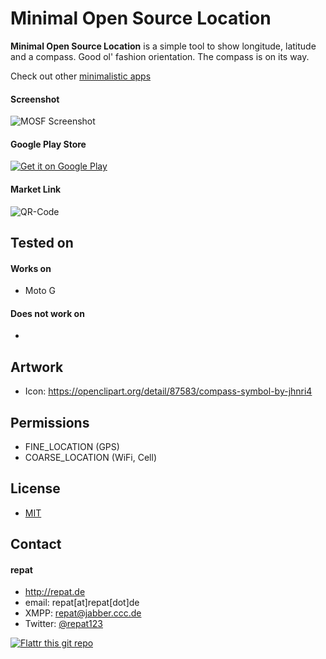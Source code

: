 Minimal Open Source Location
======
**Minimal Open Source Location** is a simple tool to show longitude, latitude and a compass. Good ol' fashion orientation. The compass is on its way.

Check out other [minimalistic apps](http://minimal-apps.de)

#### Screenshot
![MOSF Screenshot](http://repat.de/Bilder/mosloc-screenshot.png "MOSLOC Screenshot")

#### Google Play Store
[![Get it on Google Play](https://developer.android.com/images/brand/en_generic_rgb_wo_45.png)](https://play.google.com/store/apps/details?id=de.repat.mosloc)

#### Market Link
![QR-Code](http://repat.de/Bilder/qrcode-mosloc.png)

## Tested on
#### Works on
* Moto G

#### Does not work on
*

## Artwork
* Icon: https://openclipart.org/detail/87583/compass-symbol-by-jhnri4

## Permissions
* FINE_LOCATION (GPS)
* COARSE_LOCATION (WiFi, Cell)

## License 
* [MIT](http://opensource.org/licenses/MIT)

## Contact
#### repat
* http://repat.de
* email: repat[at]repat[dot]de
* XMPP: repat@jabber.ccc.de
* Twitter: [@repat123](https://twitter.com/repat123 "repat123 on twitter")

[![Flattr this git repo](http://api.flattr.com/button/flattr-badge-large.png)](https://flattr.com/submit/auto?user_id=repat&url=https://github.com/repat/mosloc&title=mosloc&language=&tags=github&category=software) 



